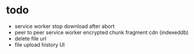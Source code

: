 # todo
* service worker stop download after abort
* peer to peer service worker encrypted chunk fragment cdn (indexeddb)
* delete file url
* file upload history UI